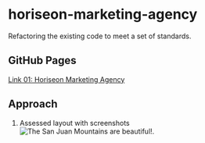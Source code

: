# horiseon-marketing-agency

Refactoring the existing code to meet a set of standards.

## GitHub Pages

[Link 01: Horiseon Marketing Agency ](https://github.com/FloydCV/horiseon-marketing-agency)

## Approach

1. Assessed layout with screenshots
   ![The San Juan Mountains are beautiful!](/Users/floydstewart/coding_bootcamp/homeworks/horiseon-marketing-agency/assets/read-me-files/horisen-layout-ss01.png "San Juan Mountains").
